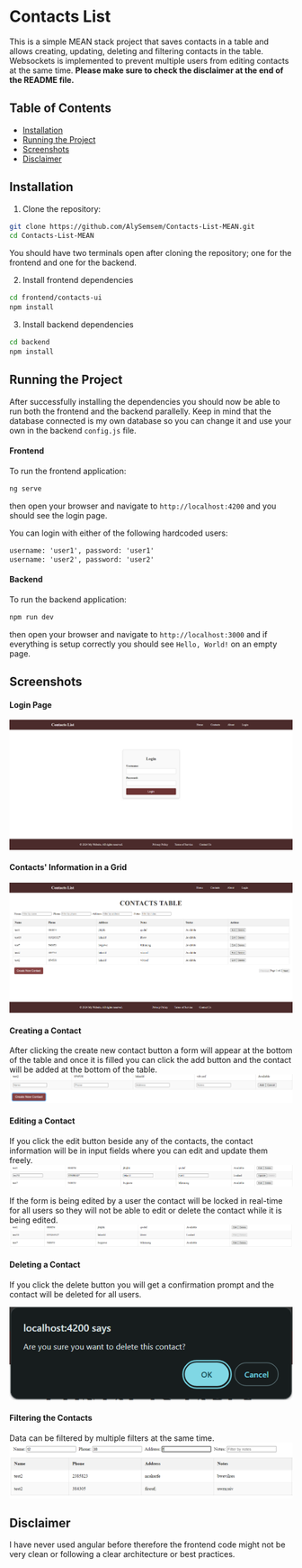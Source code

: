 # Contacts List

This is a simple MEAN stack project that saves contacts in a table and allows creating, updating, deleting and filtering contacts in the table. Websockets is implemented to prevent multiple users from editing contacts at the same time. **Please make sure to check the disclaimer at the end of the README file.**

## Table of Contents

- [Installation](#installation)
- [Running the Project](#running-the-project)
- [Screenshots](#screenshots)
- [Disclaimer](#disclaimer)

## Installation

1. Clone the repository:

```bash
git clone https://github.com/AlySemsem/Contacts-List-MEAN.git
cd Contacts-List-MEAN
```

You should have two terminals open after cloning the repository; one for the frontend and one for the backend.

2. Install frontend dependencies

```bash
cd frontend/contacts-ui
npm install
```

3. Install backend dependencies

```bash
cd backend
npm install
```

## Running the Project

After successfully installing the dependencies you should now be able to run both the frontend and the backend parallelly. Keep in mind that the database connected is my own database so you can change it and use your own in the backend `config.js` file.

#### Frontend

To run the frontend application:

```bash
ng serve
```

then open your browser and navigate to `http://localhost:4200` and you should see the login page.

You can login with either of the following hardcoded users:

```
username: 'user1', password: 'user1'
username: 'user2', password: 'user2'
```

#### Backend

To run the backend application:

```bash
npm run dev
```

then open your browser and navigate to `http://localhost:3000` and if everything is setup correctly you should see `Hello, World!` on an empty page.

## Screenshots

#### Login Page

![Alt text](assets/images/image7.png)

#### Contacts' Information in a Grid

![Alt text](assets/images/image.png)

#### Creating a Contact

After clicking the create new contact button a form will appear at the bottom of the table and once it is filled you can click the add button and the contact will be added at the bottom of the table.
![Alt text](assets/images/image2.png)

#### Editing a Contact

If you click the edit button beside any of the contacts, the contact information will be in input fields where you can edit and update them freely.
![Alt text](assets/images/image3.png)

If the form is being edited by a user the contact will be locked in real-time for all users so they will not be able to edit or delete the contact while it is being edited.
![Alt text](assets/images/image4.png)

#### Deleting a Contact

If you click the delete button you will get a confirmation prompt and the contact will be deleted for all users.

![Alt text](assets/images/image5.png)

#### Filtering the Contacts

Data can be filtered by multiple filters at the same time.
![Alt text](assets/images/image6.png)

## Disclaimer

I have never used angular before therefore the frontend code might not be very clean or following a clear architecture or best practices.
